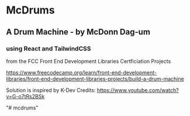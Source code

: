 # McDrums

## A Drum Machine -  by McDonn Dag-um

### using React and TailwindCSS

from the FCC Front End Development Libraries Certficiation Projects

https://www.freecodecamp.org/learn/front-end-development-libraries/front-end-development-libraries-projects/build-a-drum-machine

Solution is inspired by K-Dev
Credits:
https://www.youtube.com/watch?v=G-o7tRs2BSk

"# mcdrums" 

